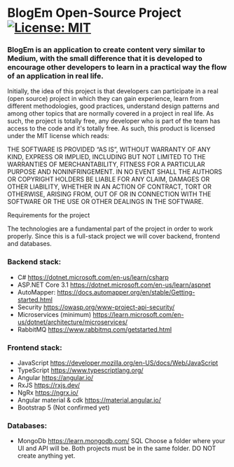 
# BlogEm Open-Source Project [![License: MIT](https://img.shields.io/badge/License-MIT-yellow.svg)](https://opensource.org/licenses/MIT)

### BlogEm is an application to create content very similar to Medium, with the small difference that it is developed to encourage other developers to learn in a practical way the flow of an application in real life.

Initially, the idea of this project is that developers can participate in a real (open source) project in which they can gain experience, learn from different methodologies, good practices, understand design patterns and among other topics that are normally covered in a project in real life.
As such, the project is totally free, any developer who is part of the team has access to the code and it's totally free.
As such, this product is licensed under the MIT license which reads:

THE SOFTWARE IS PROVIDED “AS IS”, WITHOUT WARRANTY OF ANY KIND, EXPRESS OR IMPLIED, INCLUDING BUT NOT LIMITED TO THE WARRANTIES OF MERCHANTABILITY, FITNESS FOR A PARTICULAR PURPOSE AND NONINFRINGEMENT. IN NO EVENT SHALL THE AUTHORS OR COPYRIGHT HOLDERS BE LIABLE FOR ANY CLAIM, DAMAGES OR OTHER LIABILITY, WHETHER IN AN ACTION OF CONTRACT, TORT OR OTHERWISE, ARISING FROM, OUT OF OR IN CONNECTION WITH THE SOFTWARE OR THE USE OR OTHER DEALINGS IN THE SOFTWARE.

Requirements for the project

The technologies are a fundamental part of the project in order to work properly. Since this is a full-stack project we will cover backend, frontend and databases.
### Backend stack:
- C# https://dotnet.microsoft.com/en-us/learn/csharp 
- ASP.NET Core 3.1 https://dotnet.microsoft.com/en-us/learn/aspnet 
- AutoMapper: https://docs.automapper.org/en/stable/Getting-started.html  
- Security https://owasp.org/www-project-api-security/ 
- Microservices (minimum) https://learn.microsoft.com/en-us/dotnet/architecture/microservices/ 
- RabbitMQ https://www.rabbitmq.com/getstarted.html 
### Frontend stack:
- JavaScript https://developer.mozilla.org/en-US/docs/Web/JavaScript 
- TypeScript https://www.typescriptlang.org/ 
- Angular https://angular.io/ 
- RxJS https://rxjs.dev/ 
- NgRx https://ngrx.io/ 
- Angular material & cdk https://material.angular.io/ 
- Bootstrap 5 (Not confirmed yet)
### Databases:
- MongoDb https://learn.mongodb.com/ 
SQL Choose a folder where your UI and API will be. Both projects must be in the same folder. DO NOT create anything yet.

